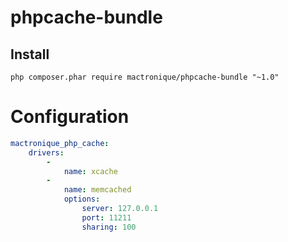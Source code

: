# phpcache-bundle

## Install

```
php composer.phar require mactronique/phpcache-bundle "~1.0"
```


# Configuration

``` yml
mactronique_php_cache:
    drivers:
        -
            name: xcache
		-
			name: memcached
			options:
				server: 127.0.0.1
				port: 11211
				sharing: 100
```